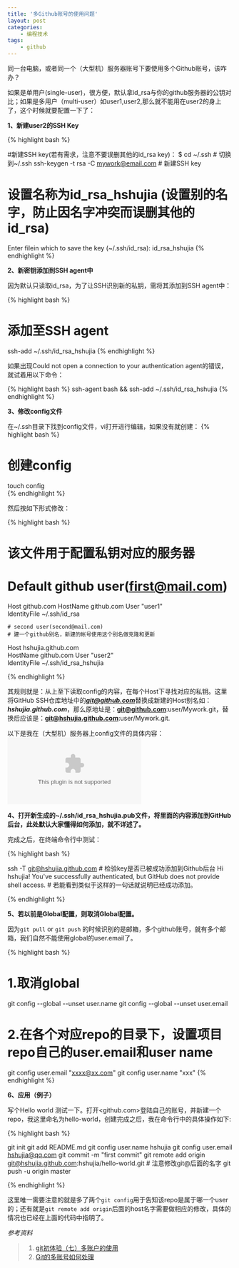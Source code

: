 ```yaml
---
title: '多Github账号的使用问题'
layout: post
categories:
    - 编程技术
tags:
    - github
---
```


同一台电脑，或者同一个（大型机）服务器账号下要使用多个Github账号，该咋办？

如果是单用户(single-user)，很方便，默认拿id_rsa与你的github服务器的公钥对比；如果是多用户（multi-user）如user1,user2,那么就不能用在user2的身上了，这个时候就要配置一下了：

**1、新建user2的SSH Key**  

{% highlight bash %}

#新建SSH key(若有需求，注意不要误删其他的id_rsa key)：
$ cd ~/.ssh # 切换到~/.ssh
ssh-keygen -t rsa -C mywork@email.com  # 新建SSH key
# 设置名称为id_rsa_hshujia (设置别的名字，防止因名字冲突而误删其他的id_rsa)
Enter filein which to save the key (~/.ssh/id_rsa): id_rsa_hshujia
{% endhighlight %}

**2、新密钥添加到SSH agent中**  

因为默认只读取id_rsa，为了让SSH识别新的私钥，需将其添加到SSH agent中：

{% highlight bash %}
# 添加至SSH agent
ssh-add  ~/.ssh/id_rsa_hshujia
{% endhighlight %}

如果出现Could not open a connection to your authentication agent的错误，就试着用以下命令：

{% highlight bash %}
ssh-agent bash && ssh-add ~/.ssh/id_rsa_hshujia
{% endhighlight %}

**3、修改config文件**

在~/.ssh目录下找到config文件，vi打开进行编辑，如果没有就创建：
{% highlight bash %}
# 创建config
touch config  
{% endhighlight %}

然后按如下形式修改：

{% highlight bash %}

# 该文件用于配置私钥对应的服务器
# Default github user(first@mail.com)
Host github.com
    HostName github.com
    User "user1"    
    IdentityFile ~/.ssh/id_rsa 

    # second user(second@mail.com)
    # 建一个github别名，新建的帐号使用这个别名做克隆和更新
Host hshujia.github.com     
    HostName github.com
    User "user2"    
    IdentityFile ~/.ssh/id_rsa_hshujia

{% endhighlight %}

其规则就是：从上至下读取config的内容，在每个Host下寻找对应的私钥。这里将GitHub SSH仓库地址中的***git@github.com***替换成新建的Host别名如：***hshujia.github.com***，那么原地址是：**git@github.com**:user/Mywork.git，替换后应该是：**git@hshujia.github.com**:user/Mywork.git.

以下是我在（大型机）服务器上config文件的具体内容：
![My config](http://blog-fungenomics-com.qiniudn.com/fg.post.2014-08-30-Fig1.jpg-blog.fungenomics.com)

**4、打开新生成的~/.ssh/id_rsa_hshujia.pub文件，将里面的内容添加到GitHub后台，此处默认大家懂得如何添加，就不详述了。**

完成之后，在终端命令行中测试：

{% highlight bash %}

ssh -T git@hshujia.github.com  # 检验key是否已被成功添加到Github后台
Hi hshujia! You've successfully authenticated, but GitHub does not provide shell access. # 若能看到类似于这样的一句话就说明已经成功添加。

{% endhighlight %}

**5、若以前是Global配置，则取消Global配置。**

因为`git pull` or `git push` 的时候识别的是邮箱，多个github账号，就有多个邮箱，我们自然不能使用global的user.email了。

{% highlight bash %}

# 1.取消global 
git config --global --unset user.name
git config --global --unset user.email

# 2.在各个对应repo的目录下，设置项目repo自己的user.email和user name
git config  user.email "xxxx@xx.com"
git config  user.name "xxx"
{% endhighlight %}   

**6、应用（例子）**

写个Hello world 测试一下。打开<github.com>登陆自己的账号，并新建一个repo，我这里命名为hello-world，创建完成之后，我在命令行中的具体操作如下:

{% highlight bash %}

git init
git add README.md
git config user.name hshujia
git config user.email hshujia@qq.com
git commit -m "first commit"
git remote add origin git@hshujia.github.com:hshujia/hello-world.git # 注意修改git@后面的名字 
git push -u origin master

{% endhighlight %}

这里唯一需要注意的就是多了两个`git config`用于告知该repo是属于哪一个user的；还有就是`git remote add origin`后面的host名字需要做相应的修改，具体的情况也已经在上面的代码中指明了。 

*参考资料*  

> 1. [git初体验（七）多账户的使用](http://www.cnblogs.com/BeginMan/p/3548139.html)  
> 2. [Git的多账号如何处理](https://gist.github.com/suziewong/4378434)  
